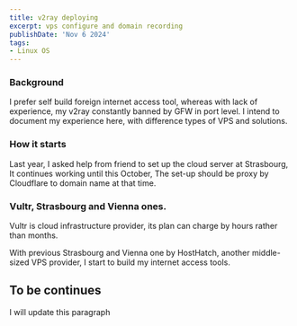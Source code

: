 ```yaml
---
title: v2ray deploying
excerpt: vps configure and domain recording
publishDate: 'Nov 6 2024'
tags:
- Linux OS
---
```


### Background
I prefer self build foreign internet access tool, whereas with lack of experience, my v2ray constantly banned by GFW in port level.
I intend to document my experience here, with difference types of VPS and solutions.

### How it starts
Last year, I asked help from friend to set up the cloud server at Strasbourg, It continues working until this October, The set-up should be proxy by Cloudflare to domain name at that time.

### Vultr, Strasbourg and Vienna ones.
Vultr is cloud infrastructure provider, its plan can charge by hours rather than months.

With previous Strasbourg and Vienna one by HostHatch, another middle-sized VPS provider, I start to build my internet access tools.

## To be continues
I will update this paragraph
